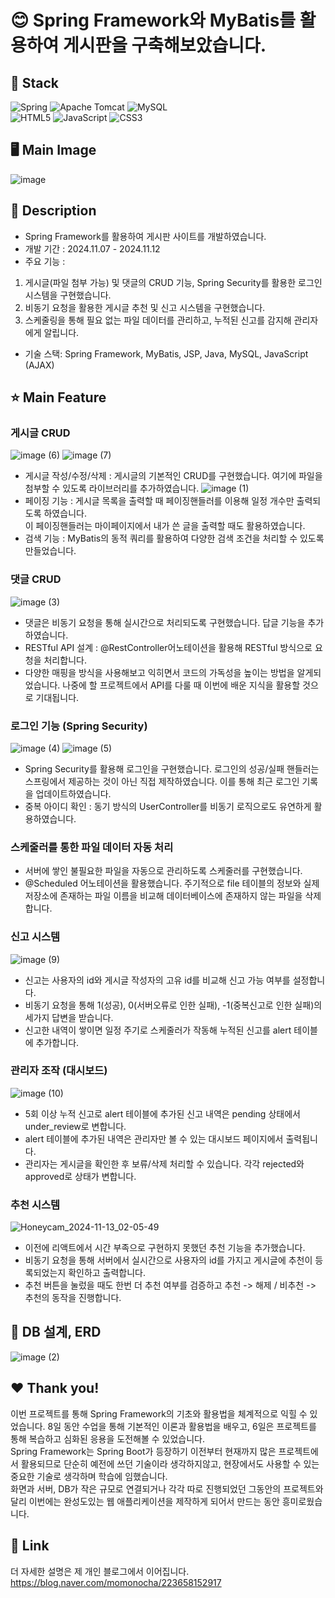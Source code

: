 # 😊 Spring Framework와 MyBatis를 활용하여 게시판을 구축해보았습니다. 
## 🔧 Stack
![Spring](https://img.shields.io/badge/spring-%236DB33F.svg?style=for-the-badge&logo=spring&logoColor=white)
![Apache Tomcat](https://img.shields.io/badge/apache%20tomcat-%23F8DC75.svg?style=for-the-badge&logo=apache-tomcat&logoColor=black)
![MySQL](https://img.shields.io/badge/mysql-4479A1.svg?style=for-the-badge&logo=mysql&logoColor=white)
<br>
![HTML5](https://img.shields.io/badge/html5-%23E34F26.svg?style=for-the-badge&logo=html5&logoColor=white)
![JavaScript](https://img.shields.io/badge/javascript-%23323330.svg?style=for-the-badge&logo=javascript&logoColor=%23F7DF1E)
![CSS3](https://img.shields.io/badge/css3-%231572B6.svg?style=for-the-badge&logo=css3&logoColor=white)

## 🖥️ Main Image
![image](https://github.com/user-attachments/assets/75f85027-cb60-4662-bde5-7e2d705fa924)

## 📖 Description  
- Spring Framework를 활용하여 게시판 사이트를 개발하였습니다.
- 개발 기간 : 2024.11.07 - 2024.11.12
- 주요 기능 : 
1. 게시글(파일 첨부 가능) 및 댓글의 CRUD 기능, Spring Security를 활용한 로그인 시스템을 구현했습니다. 
2. 비동기 요청을 활용한 게시글 추천 및 신고 시스템을 구현했습니다.
3. 스케줄링을 통해 필요 없는 파일 데이터를 관리하고, 누적된 신고를 감지해 관리자에게 알립니다. 
- 기술 스택: Spring Framework, MyBatis, JSP, Java, MySQL, JavaScript (AJAX)


## ⭐ Main Feature
### 게시글 CRUD
![image (6)](https://github.com/user-attachments/assets/deb736de-18ca-4fe6-8360-a31008a8077d)
![image (7)](https://github.com/user-attachments/assets/a47bd1a9-2ce0-4ef1-b85b-196629461917)
- 게시글 작성/수정/삭제 : 게시글의 기본적인 CRUD를 구현했습니다. 여기에 파일을 첨부할 수 있도록 라이브러리를 추가하였습니다. 
![image (1)](https://github.com/user-attachments/assets/2d4c90b9-3040-4c1f-86b8-46dcd6c0fe5f)
- 페이징 기능 : 게시글 목록을 출력할 때 페이징핸들러를 이용해 일정 개수만 출력되도록 하였습니다. 
<br> 이 페이징핸들러는 마이페이지에서 내가 쓴 글을 출력할 때도 활용하였습니다.  
- 검색 기능 : MyBatis의 동적 쿼리를 활용하여 다양한 검색 조건을 처리할 수 있도록 만들었습니다. 

### 댓글 CRUD
![image (3)](https://github.com/user-attachments/assets/d59db2c2-945f-4bb8-841f-853adec51a6a)
- 댓글은 비동기 요청을 통해 실시간으로 처리되도록 구현했습니다. 답글 기능을 추가하였습니다.
- RESTful API 설계 : @RestController어노테이션을 활용해 RESTful 방식으로 요청을 처리합니다.
- 다양한 매핑을 방식을 사용해보고 익히면서 코드의 가독성을 높이는 방법을 알게되었습니다. 나중에 할 프로젝트에서 API를 다룰 때 이번에 배운 지식을 활용할 것으로 기대됩니다. 

### 로그인 기능 (Spring Security)
![image (4)](https://github.com/user-attachments/assets/742f19e2-03cc-4e6a-82fc-ac72a793a3a1)
![image (5)](https://github.com/user-attachments/assets/be6bd058-4ee9-47d1-a68e-44bff7fea32c)
- Spring Security를 활용해 로그인을 구현했습니다. 로그인의 성공/실패 핸들러는 스프링에서 제공하는 것이 아닌 직접 제작하였습니다. 이를 통해 최근 로그인 기록을 업데이트하였습니다. 
- 중복 아이디 확인 : 동기 방식의 UserController를 비동기 로직으로도 유연하게 활용하였습니다.

### 스케줄러를 통한 파일 데이터 자동 처리
- 서버에 쌓인 불필요한 파일을 자동으로 관리하도록 스케줄러를 구현했습니다.
- @Scheduled 어노테이션을 활용했습니다. 주기적으로 file 테이블의 정보와 실제 저장소에 존재하는 파일 이름을 비교해 데이터베이스에 존재하지 않는 파일을 삭제합니다. 

### 신고 시스템 
![image (9)](https://github.com/user-attachments/assets/174166db-57c2-407d-888a-6a47464368af)
- 신고는 사용자의 id와 게시글 작성자의 고유 id를 비교해 신고 가능 여부를 설정합니다. 
- 비동기 요청을 통해 1(성공), 0(서버오류로 인한 실패), -1(중복신고로 인한 실패)의 세가지 답변을 받습니다.
- 신고한 내역이 쌓이면 일정 주기로 스케줄러가 작동해 누적된 신고를 alert 테이블에 추가합니다. 

### 관리자 조작 (대시보드)
![image (10)](https://github.com/user-attachments/assets/fac84d12-dd3c-4e16-bc86-a404e7ea8f7c)
- 5회 이상 누적 신고로 alert 테이블에 추가된 신고 내역은 pending 상태에서 under_review로 변합니다.
- alert 테이블에 추가된 내역은 관리자만 볼 수 있는 대시보드 페이지에서 출력됩니다.
- 관리자는 게시글을 확인한 후 보류/삭제 처리할 수 있습니다. 각각 rejected와 approved로 상태가 변합니다.

### 추천 시스템
![Honeycam_2024-11-13_02-05-49](https://github.com/user-attachments/assets/c7352277-41af-453c-9d6e-e551ae17db51)
- 이전에 리액트에서 시간 부족으로 구현하지 못했던 추천 기능을 추가했습니다.
- 비동기 요청을 통해 서버에서 실시간으로 사용자의 id를 가지고 게시글에 추천이 등록되었는지 확인하고 출력합니다.
- 추천 버튼을 눌렀을 때도 한번 더 추천 여부를 검증하고 추천 -> 해제 / 비추천 -> 추천의 동작을 진행합니다.

## 💾 DB 설계, ERD
![image (2)](https://github.com/user-attachments/assets/bb1fc59d-490e-4403-8896-6efd216a7a43)


## ❤️ Thank you!
이번 프로젝트를 통해 Spring Framework의 기초와 활용법을 체계적으로 익힐 수 있었습니다. 8일 동안 수업을 통해 기본적인 이론과 활용법을 배우고, 6일은 프로젝트를 통해 복습하고 심화된 응용을 도전해볼 수 있었습니다. <br>
Spring Framework는 Spring Boot가 등장하기 이전부터 현재까지 많은 프로젝트에서 활용되므로 단순히 예전에 쓰던 기술이라 생각하지않고, 현장에서도 사용할 수 있는 중요한 기술로 생각하며 학습에 임했습니다. <br>
화면과 서버, DB가 작은 규모로 연결되거나 각각 따로 진행되었던 그동안의 프로젝트와 달리 이번에는 완성도있는 웹 애플리케이션을 제작하게 되어서 만드는 동안 흥미로웠습니다.


## 📌 Link  
더 자세한 설명은 제 개인 블로그에서 이어집니다. <br>
https://blog.naver.com/momonocha/223658152917


